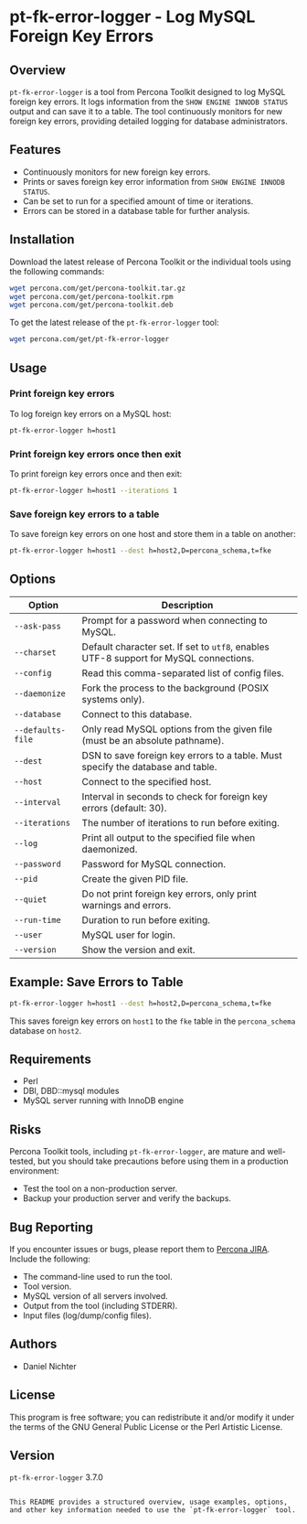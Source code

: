 
# pt-fk-error-logger - Log MySQL Foreign Key Errors

## Overview
`pt-fk-error-logger` is a tool from Percona Toolkit designed to log MySQL foreign key errors. It logs information from the `SHOW ENGINE INNODB STATUS` output and can save it to a table. The tool continuously monitors for new foreign key errors, providing detailed logging for database administrators.

## Features
- Continuously monitors for new foreign key errors.
- Prints or saves foreign key error information from `SHOW ENGINE INNODB STATUS`.
- Can be set to run for a specified amount of time or iterations.
- Errors can be stored in a database table for further analysis.

## Installation

Download the latest release of Percona Toolkit or the individual tools using the following commands:

```bash
wget percona.com/get/percona-toolkit.tar.gz
wget percona.com/get/percona-toolkit.rpm
wget percona.com/get/percona-toolkit.deb
```

To get the latest release of the `pt-fk-error-logger` tool:

```bash
wget percona.com/get/pt-fk-error-logger
```

## Usage

### Print foreign key errors

To log foreign key errors on a MySQL host:

```bash
pt-fk-error-logger h=host1
```

### Print foreign key errors once then exit

To print foreign key errors once and then exit:

```bash
pt-fk-error-logger h=host1 --iterations 1
```

### Save foreign key errors to a table

To save foreign key errors on one host and store them in a table on another:

```bash
pt-fk-error-logger h=host1 --dest h=host2,D=percona_schema,t=fke
```

## Options

| Option              | Description                                                                                                                                   |
|---------------------|-----------------------------------------------------------------------------------------------------------------------------------------------|
| `--ask-pass`         | Prompt for a password when connecting to MySQL.                                                                                               |
| `--charset`          | Default character set. If set to `utf8`, enables UTF-8 support for MySQL connections.                                                         |
| `--config`           | Read this comma-separated list of config files.                                                                                                |
| `--daemonize`        | Fork the process to the background (POSIX systems only).                                                                                      |
| `--database`         | Connect to this database.                                                                                                                     |
| `--defaults-file`    | Only read MySQL options from the given file (must be an absolute pathname).                                                                   |
| `--dest`             | DSN to save foreign key errors to a table. Must specify the database and table.                                                                |
| `--host`             | Connect to the specified host.                                                                                                                |
| `--interval`         | Interval in seconds to check for foreign key errors (default: 30).                                                                             |
| `--iterations`       | The number of iterations to run before exiting.                                                                                               |
| `--log`              | Print all output to the specified file when daemonized.                                                                                        |
| `--password`         | Password for MySQL connection.                                                                                                                |
| `--pid`              | Create the given PID file.                                                                                                                   |
| `--quiet`            | Do not print foreign key errors, only print warnings and errors.                                                                              |
| `--run-time`         | Duration to run before exiting.                                                                                                               |
| `--user`             | MySQL user for login.                                                                                                                         |
| `--version`          | Show the version and exit.                                                                                                                   |

## Example: Save Errors to Table

```bash
pt-fk-error-logger h=host1 --dest h=host2,D=percona_schema,t=fke
```

This saves foreign key errors on `host1` to the `fke` table in the `percona_schema` database on `host2`.

## Requirements

- Perl
- DBI, DBD::mysql modules
- MySQL server running with InnoDB engine

## Risks

Percona Toolkit tools, including `pt-fk-error-logger`, are mature and well-tested, but you should take precautions before using them in a production environment:

- Test the tool on a non-production server.
- Backup your production server and verify the backups.

## Bug Reporting

If you encounter issues or bugs, please report them to [Percona JIRA](https://jira.percona.com/projects/PT/issues). Include the following:

- The command-line used to run the tool.
- Tool version.
- MySQL version of all servers involved.
- Output from the tool (including STDERR).
- Input files (log/dump/config files).

## Authors

- Daniel Nichter

## License

This program is free software; you can redistribute it and/or modify it under the terms of the GNU General Public License or the Perl Artistic License.

## Version

`pt-fk-error-logger` 3.7.0
```

This README provides a structured overview, usage examples, options, and other key information needed to use the `pt-fk-error-logger` tool.
